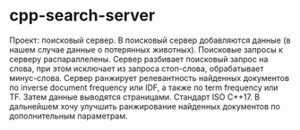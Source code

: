 ﻿# cpp-search-server
 Проект: поисковый сервер.
 В поисковый сервер добавляются данные (в нашем случае данные о потерянных животных). Поисковые запросы к серверу распараллелены.
 Сервер разбивает поисковый запрос на слова, при этом исключает из запроса стоп-слова, обрабатывает минус-слова.
 Сервер ранжирует релевантность найденных документов по inverse document frequency или IDF, а также по term frequency или TF. Затем данные выводятся страницами.
Стандарт ISO С++17. В дальнейшем хочу улучшить ранжирование найденных документов по дополнительным параметрам.
 
